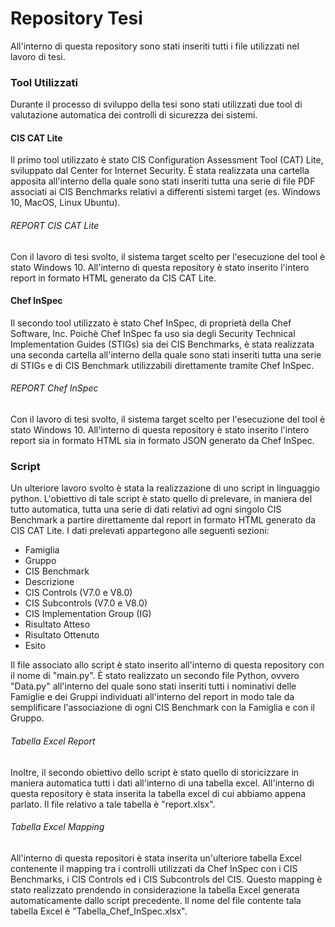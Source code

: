 # Repository Tesi
All'interno di questa repository sono stati inseriti tutti i file utilizzati nel lavoro di tesi.

### Tool Utilizzati
Durante il processo di sviluppo della tesi sono stati utilizzati due tool di valutazione automatica dei controlli di sicurezza dei sistemi.

#### CIS CAT Lite
Il primo tool utilizzato è stato CIS Configuration Assessment Tool (CAT) Lite, sviluppato dal Center for Internet Security. È stata realizzata 
una cartella apposita all'interno della quale sono stati inseriti tutta una serie di file PDF associati ai CIS Benchmarks relativi a differenti
sistemi target (es. Windows 10, MacOS, Linux Ubuntu).
###### REPORT CIS CAT Lite
Con il lavoro di tesi svolto, il sistema target scelto per l'esecuzione del tool è stato Windows 10. All'interno di questa repository è stato 
inserito l'intero report in formato HTML generato da CIS CAT Lite.

#### Chef InSpec
Il secondo tool utilizzato è stato Chef InSpec, di proprietà della Chef Software, Inc. Poichè Chef InSpec fa uso sia degli Security Technical Implementation Guides
(STIGs) sia dei CIS Benchmarks, è stata realizzata una seconda cartella all'interno della quale sono stati inseriti tutta una serie di STIGs e di CIS Benchmark
utilizzabili direttamente tramite Chef InSpec.
###### REPORT Chef InSpec
Con il lavoro di tesi svolto, il sistema target scelto per l'esecuzione del tool è stato Windows 10. All'interno di questa repository è stato 
inserito l'intero report sia in formato HTML sia in formato JSON generato da Chef InSpec.

### Script
Un ulteriore lavoro svolto è stata la realizzazione di uno script in linguaggio python. L'obiettivo di tale script è stato quello di prelevare,
in maniera del tutto automatica, tutta una serie di dati relativi ad ogni singolo CIS Benchmark a partire direttamente dal report in formato HTML generato da CIS CAT Lite. I dati prelevati 
appartegono alle seguenti sezioni:
- Famiglia
- Gruppo 
- CIS Benchmark
- Descrizione
- CIS Controls (V7.0 e V8.0)
- CIS Subcontrols (V7.0 e V8.0)
- CIS Implementation Group (IG)
- Risultato Atteso
- Risultato Ottenuto
- Esito

Il file associato allo script è stato inserito all'interno di questa repository con il nome di "main.py". È stato realizzato un secondo file Python, ovvero "Data.py"
all'interno del quale sono stati inseriti tutti i nominativi delle Famiglie e dei Gruppi individuati all'interno del report in modo tale da semplificare l'associazione
di ogni CIS Benchmark con la Famiglia e con il Gruppo.

###### Tabella Excel Report
Inoltre, il secondo obiettivo dello script è stato quello di storicizzare in maniera automatica tutti i dati all'interno di una tabella excel. All'interno di
questa repository è stata inserita la tabella excel di cui abbiamo appena parlato. Il file relativo a tale tabella è "report.xlsx".
###### Tabella Excel Mapping
All'interno di questa repositori è stata inserita un'ulteriore tabella Excel contenente il mapping tra i controlli utilizzati da Chef InSpec con i CIS Benchmarks, i 
CIS Controls ed i CIS Subcontrols del CIS. Questo mapping è stato realizzato prendendo in considerazione la tabella Excel generata automaticamente dallo script precedente.
Il nome del file contente tala tabella Excel è "Tabella_Chef_InSpec.xlsx".
